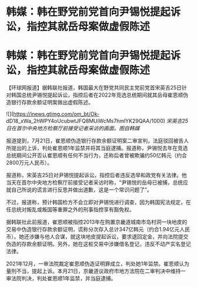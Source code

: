 # 韩媒：韩在野党前党首向尹锡悦提起诉讼，指控其就岳母案做虚假陈述

# 韩媒：韩在野党前党首向尹锡悦提起诉讼，指控其就岳母案做虚假陈述

【环球网报道】据韩联社报道，韩国最大在野党共同民主党前党首宋英吉25日针对韩国总统尹锡悦提起诉讼，指控后者在2022年竞选总统期间就其岳母崔恩顺伪造银行存款余额证明案做出虚假陈述。

![](https://inews.gtimg.com/om_bt/Ok-
dD18_xWa_2hWPY4oUcubwtJFQ8MUiWcMs7hmlYK29QAA/1000)
_宋英吉25日在首尔中央地方检察厅前接受记者采访的画面。图自韩媒_

报道提到，7月21日，崔恩顺伪造银行存款余额证明案二审宣判，法庭驳回被告人所提出的上诉，判处崔恩顺1年监禁并将其当庭逮捕。报道称，尹锡悦去年在竞选总统期间公开否认崔恩顺有任何不当行为，还称后者曾被欺骗约50亿韩元（约合2800万元人民币）。

报道称，宋英吉25日对尹锡悦提起诉讼，指控后者违反选举和政党有关法律。他当天在首尔中央地方检察厅前接受记者采访时称，“尹锡悦的岳母已被捕，总统应就自己所说的谎言进行反思并做出道歉，这是一个常识问题了”。

不过，报道称，预计韩国检方不会立即对尹锡悦进行调查，因为韩国宪法规定，在任总统对叛乱或叛国等重罪之外的刑事指控享有豁免权。

据韩联社此前报道，崔恩顺被指控2013年在购置京畿道城南市岛村洞一块地皮的交易中伪造银行存款余额证明，谎称分次存入总计347亿韩元（约合1.94亿元人民币）。她还涉嫌与他人合谋，就这块地皮提起诉讼，要求退回定金，并向法院提交伪造的存款余额证明。另外，她在这桩交易中涉嫌借名登记，违反不动产实名登记法律。

2021年12月，一审法院裁定崔恩顺伪造证明罪成立，判处她1年监禁。崔恩顺认为量刑不当，提起上诉。本月21日，京畿道议政府市地方法院在二审判决中维持一审法院判决，判处崔恩顺1年监禁，并当庭逮捕。


